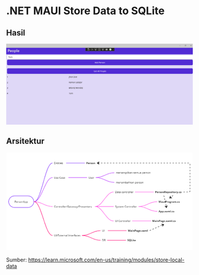 # .NET MAUI Store Data to SQLite

## Hasil

![Tampilan](https://github.com/danielcristho/PBKK-Docs/blob/main/dotnet/tugas3/mslearn-dotnetmaui-store-local-data/Assets/Screenshot%20(43).png)

## Arsitektur
![Arsitektur](https://github.com/danielcristho/PBKK-Docs/blob/main/dotnet/tugas3/mslearn-dotnetmaui-store-local-data/Assets/Screenshot%20(44).png)

Sumber: https://learn.microsoft.com/en-us/training/modules/store-local-data
